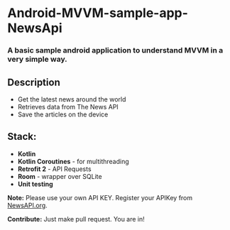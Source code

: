 # Android-MVVM-sample-app-NewsApi #

### A basic sample android application to understand MVVM in a very simple way.

## Description
- Get the latest news around the world 
- Retrieves data from The News API
- Save the articles on the device

## Stack:
- **Kotlin**
- **Kotlin Coroutines** - for multithreading
- **Retrofit 2** - API Requests
- **Room** - wrapper over SQLite
- **Unit testing**



**Note:** Please use your own API KEY. Register your APIKey from [NewsAPI.org](https://newsapi.org).


**Contribute:** Just make pull request. You are in!

